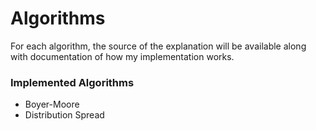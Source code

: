 # Algorithms

For each algorithm, the source of the explanation will be available along with documentation of how my implementation works.

### Implemented Algorithms 
- Boyer-Moore
- Distribution Spread
